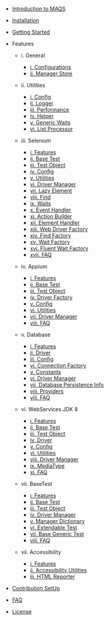 - [Introduction to MAQS ](./Introduction.md)

- [Installation](./CodeContributionSetUp.md)
- [Getting Started](./ComingSoon.md)


- Features

    - i. General
        - [i. Configurations](./general/Configurations.md)
        - [ii. Manager Store](./general/ManagerStore.md)

    - ii. Utilities
        - [i. Config](./utilities/helper/Config.md)
        - [ii. Logger](./utilities/Logger.md)
        - [iii. Performance](./utilities/Performance.md)
        - [iv. Helper](./ComingSoon.md)
        - [v. Generic Waits](./utilities/helper/GenericWaits.md)
        - [vi. List Processor](./utilities/helper/ListProcessor.md)

    - iii. Selenium
        - [i. Features](./selenium/SeleniumFeatures.md)
        - [ii. Base Test](./selenium/SeleniumBaseTest.md)
        - [iii. Test Object](./selenium/SeleniumTestObject.md)
        - [iv. Config](./selenium/SeleniumConfig.md)
        - [v. Utilities](./selenium/SeleniumUtilities.md)
        - [vi. Driver Manager](./selenium/SeleniumDriverManager.md)
        - [vii. Lazy Element](./ComingSoon.md)
        - [viii. Find](./selenium/UIFind.md)
        - [ix. Waits](./selenium/UIWait.md)
        - [x. Event Handler](./selenium/EventHandler.md)
        - [xi. Action Builder](./selenium/ActionBuilder.md)
        - [xii. Element Handler](./selenium/ElementHandler.md)         
        - [xiii. Web Driver Factory](./selenium/WebDriverFactory.md)       
        - [xiv. Find Factory](./selenium/UIFindFactory.md)
        - [xv. Wait Factory](./selenium/UIWaitFactory.md)
        - [xvi. Fluent Wait Factory](./selenium/FluentWaitFactory.md)
        - [xvii. FAQ](./selenium/SeleniumFAQ.md)

    - iv. Appium
        - [i. Features](./appium/AppiumFeatures.md)
        - [ii. Base Test](./appium/AppiumBaseTest.md)
        - [iii. Test Object](./appium/AppiumTestObject.md)
        - [iv. Driver Factory](./appium/AppiumDriverFactory.md)
        - [v. Config](./appium/AppiumConfig.md)
        - [vi. Utilities](./appium/AppiumUtilities.md)
        - [vii. Driver Manager](./appium/MobileDriverManager.md)
        - [viii. FAQ](./appium/AppiumFAQ.md)

    - v. Database
        - [i. Features](./database/DatabaseFeatures.md)
        - [ii. Driver](./database/DatabaseDriver.md)
        - [iii. Config](./database/DatabaseConfig.md)
        - [vi. Connection Factory](./database/ConnectionFactory.md)
        - [v. Constants](./database/Constants.md)
        - [vi. Driver Manager](./database/DatabaseDriverManager.md)
        - [vii. Database Persistence Info](./database/DatabasePersistenceUnitInfo.md)
        - [viii. Providers](./database/Providers.md)
        - [viii. FAQ](./database/DatabaseFAQ.md)
              
    - vi. WebServices JDK 8
        - [i. Features](./webservice/WebServiceFeatures.md)
        - [ii. Base Test](./webservice/WebServiceBaseTest.md)
        - [iii. Test Object](./webservice/WebServiceTestObject.md)
        - [iv. Driver](./webservice/WebServiceDriver.md)
        - [v. Config](./webservice/WebServiceConfig.md)
        - [vi. Utilities](./webservice/WebServiceUtilities.md)
        - [viii. Driver Manager](./webservice/WebServiceDriverManager.md)
        - [ix. MediaType](./webservice/MediaType.md)
        - [xi. FAQ](./webservice/WebServiceFAQ.md)

    - vii. BaseTest
        - [i. Features](./base/BaseFeatures.md)
        - [ii. Base Test](./base/BaseTest.md)
        - [iii. Test Object](./base/BaseTestObject.md)
        - [iv. Driver Manager](./base/DriverManager.md)	
        - [v. Manager Dictionary](./base/ManagerDictionary.md)
        - [vi. Extendable Test](./base/BaseExtendableTest.md)
        - [vii. Base Generic Test](./base/BaseGenericTest.md)
        - [viii. FAQ](./base/BaseFAQ.md)

    - vii. Accessibility
      - [i. Features](./accessibility/AccessibilityFeatures.md)
      - [ii. Accessibility Utilities](./accessibility/AccessibilityUtilities.md)
      - [iii. HTML Reporter](./accessibility/HtmlReporter.md)


- [Contribution SetUp](./CodeContributionSetUp.md)
- [FAQ](./ComingSoon.md)
- [License](./License.md)
